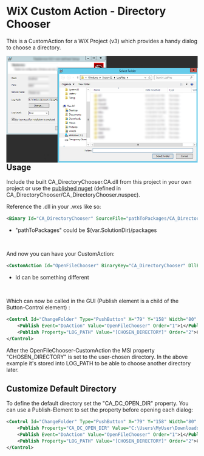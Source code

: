 ﻿# WiX Custom Action - Directory Chooser

This is a CustomAction for a WiX Project (v3) which provides a handy dialog to choose a directory. <br />

<img src="https://github.com/wbicode/CA_DirectoryChooser/blob/develop/CA_DirectoryChooser/documentation/example.png?raw=true" alt="" style="float: left; margin-right: 10px;" />

## Usage

Include the built CA_DirectoryChooser.CA.dll from this project in your own project or use the [published nuget](https://www.nuget.org/packages/CA_DirectoryChooser/) (defined in CA_DirectoryChooser/CA_DirectoryChooser.nuspec). <br />

Reference the .dll in your .wxs like so:

```xml
<Binary Id="CA_DirectoryChooser" SourceFile="pathToPackages/CA_DirectoryChooser.X.X.X/lib/net45/CA_DirectoryChooser.CA.dll" />
```

* "pathToPackages" could be $(var.SolutionDir)/packages

<br />

And now you can have your CustomAction: <br />

```xml
<CustomAction Id="OpenFileChooser" BinaryKey="CA_DirectoryChooser" DllEntry="OpenFileChooser" />
```

* Id can be something different

<br />

Which can now be called in the GUI (Publish element is a child of the Button-Control element) :

```xml
<Control Id="ChangeFolder" Type="PushButton" X="79" Y="158" Width="80" Height="17" Text="Browse">
    <Publish Event="DoAction" Value="OpenFileChooser" Order="1">1</Publish>
    <Publish Property="LOG_PATH" Value="[CHOSEN_DIRECTORY]" Order="2">CHOSEN_DIRECTORY</Publish>
</Control>
```

After the OpenFileChooser-CustomAction the MSI property "CHOSEN_DIRECTORY" is set to the user-chosen directory.  In the above example it's stored into LOG_PATH to be able to choose another directory later.

## Customize Default Directory

To define the default directory set the "CA_DC_OPEN_DIR" property. You can use a Publish-Element to set the property before opening each dialog:

```xml
<Control Id="ChangeFolder" Type="PushButton" X="79" Y="158" Width="80" Height="17" Text="Browse">
    <Publish Property="CA_DC_OPEN_DIR" Value="C:\Users\MyUser\Downloads">1</Publish>
    <Publish Event="DoAction" Value="OpenFileChooser" Order="1">1</Publish>
    <Publish Property="LOG_PATH" Value="[CHOSEN_DIRECTORY]" Order="2">CHOSEN_DIRECTORY</Publish>
</Control>
```